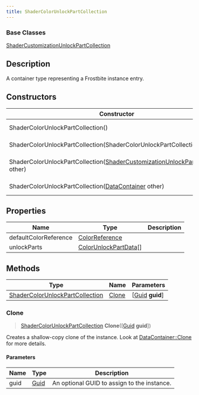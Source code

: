 ```yaml
---
title: ShaderColorUnlockPartCollection
---
```

### Base Classes

[ShaderCustomizationUnlockPartCollection](ShaderCustomizationUnlockPartCollection)

## Description

A container type representing a Frostbite instance entry.

## Constructors

| Constructor                                                                                                               | Description                                                                                                                                                                          |
| ------------------------------------------------------------------------------------------------------------------------- | ------------------------------------------------------------------------------------------------------------------------------------------------------------------------------------ |
| ShaderColorUnlockPartCollection()                                                                                         | Create a new instance of this container type.                                                                                                                                        |
| ShaderColorUnlockPartCollection(ShaderColorUnlockPartCollection other)                                                    | Create a reference copy of an instance of the same type.                                                                                                                             |
| ShaderColorUnlockPartCollection([ShaderCustomizationUnlockPartCollection](ShaderCustomizationUnlockPartCollection) other) | Upcast an instance of type [ShaderCustomizationUnlockPartCollection](ShaderCustomizationUnlockPartCollection) to [ShaderColorUnlockPartCollection](ShaderColorUnlockPartCollection). |
| ShaderColorUnlockPartCollection([DataContainer](/vext/ref/shared/class/datacontainer) other)                                | Upcast an instance of type [DataContainer](/vext/ref/shared/class/datacontainer) to [ShaderColorUnlockPartCollection](ShaderColorUnlockPartCollection).                                |

## Properties

| Name                  | Type                                           | Description |
| --------------------- | ---------------------------------------------- | ----------- |
| defaultColorReference | [ColorReference](ColorReference)               |             |
| unlockParts           | [ColorUnlockPartData](ColorUnlockPartData)\[\] |             |

## Methods

| Type                                                               | Name            | Parameters                                     |
| ------------------------------------------------------------------ | --------------- | ---------------------------------------------- |
| [ShaderColorUnlockPartCollection](ShaderColorUnlockPartCollection) | [Clone](#clone) | \[[Guid](/vext/ref/shared/class/guid) **guid**\] |

### Clone

> [ShaderColorUnlockPartCollection](ShaderColorUnlockPartCollection) **Clone**(\[[Guid](/vext/ref/shared/class/guid) **guid**\])

Creates a shallow-copy clone of the instance. Look at [DataContainer::Clone](/vext/ref/shared/class/datacontainer#clone) for more details.

#### Parameters

| Name | Type         | Description                                 |
| ---- | ------------ | ------------------------------------------- |
| guid | [Guid](Guid) | An optional GUID to assign to the instance. |
